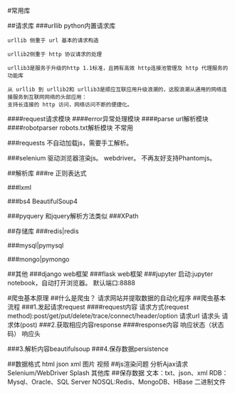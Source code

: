 #常用库

##请求库
###urllib
    python内置请求库
    
    urllib 侧重于 url 基本的请求构造
    
    urllib2侧重于 http 协议请求的处理
    
    urllib3是服务于升级的http 1.1标准，且拥有高效 http连接池管理及 http 代理服务的功能库
    
    从 urllib 到 urllib2和 urllib3是顺应互联应用升级浪潮的，这股浪潮从通用的网络连接服务到互联网网络的头部应用：
    支持长连接的 http 访问，网络访问不断的便捷化。
####request请求模块
####error异常处理模块
####parse url解析模块
####robotparser robots.txt解析模块
    不常用

###requests
    不自动加载js，需要手工解析。

###selenium
    驱动浏览器渲染js。
    webdriver。
    不再友好支持Phantomjs。


##解析库
###re 正则表达式

###lxml

###bs4 BeautifulSoup4

###pyquery
    和jquery解析方法类似
###XPath




##存储库
###redis|redis

###mysql|pymysql

###mongo|pymongo

##其他
###django web框架
###flask web框架
###jupyter
    启动:jupyter notebook，自动打开浏览器。
    默认端口:8888
    
#爬虫基本原理
##什么是爬虫？
    请求网站并提取数据的自动化程序
##爬虫基本流程
###1.发起请求request
####request内容
    请求方式(request method):post/get/put/delete/trace/connect/header/option
    请求url
    请求头
    请求体(post)
###2.获取相应内容response
####response内容
    响应状态（状态码）
    响应头
    
###3.解析内容beautifulsoup
###4.保存数据persistence

##数据格式
    html
    json
    xml
    图片
    视频
##js渲染问题
    分析Ajax请求
    Selenium/WebDriver
    Splash
    其他库
##保存数据
    文本：txt、json、xml
    RDB：Mysql、Oracle、SQL Server
    NOSQL:Redis、MongoDB、HBase
    二进制文件
    